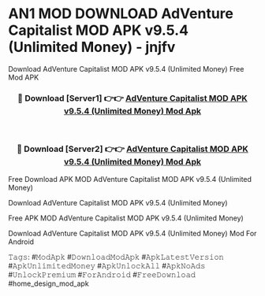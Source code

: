 # AN1 MOD DOWNLOAD AdVenture Capitalist MOD APK v9.5.4 (Unlimited Money) - jnjfv
Download AdVenture Capitalist MOD APK v9.5.4 (Unlimited Money) Free Mod APK

<div align="center">
<h3>🔴 Download [Server1] 👉👉 <a href="https://apk-comot.site?title=AdVenture_Capitalist_MOD_APK_v9.5.4_(Unlimited_Money)">AdVenture Capitalist MOD APK v9.5.4 (Unlimited Money) Mod Apk</a></h3><br>

<h3>🔴 Download [Server2] 👉👉 <a href="https://apk-comot.site?title=AdVenture_Capitalist_MOD_APK_v9.5.4_(Unlimited_Money)">AdVenture Capitalist MOD APK v9.5.4 (Unlimited Money) Mod Apk</a></h3>
</div>


Free Download APK MOD AdVenture Capitalist MOD APK v9.5.4 (Unlimited Money)

Download AdVenture Capitalist MOD APK v9.5.4 (Unlimited Money) 

Free APK MOD AdVenture Capitalist MOD APK v9.5.4 (Unlimited Money) 

Download AdVenture Capitalist MOD APK v9.5.4 (Unlimited Money) Mod For Android

𝚃𝚊𝚐𝚜: #𝙼𝚘𝚍𝙰𝚙𝚔 #𝙳𝚘𝚠𝚗𝚕𝚘𝚊𝚍𝙼𝚘𝚍𝙰𝚙𝚔 #𝙰𝚙𝚔𝙻𝚊𝚝𝚎𝚜𝚝𝚅𝚎𝚛𝚜𝚒𝚘𝚗 #𝙰𝚙𝚔𝚄𝚗𝚕𝚒𝚖𝚒𝚝𝚎𝚍𝙼𝚘𝚗𝚎𝚢 #𝙰𝚙𝚔𝚄𝚗𝚕𝚘𝚌𝚔𝙰𝚕𝚕 #𝙰𝚙𝚔𝙽𝚘𝙰𝚍𝚜 #𝚄𝚗𝚕𝚘𝚌𝚔𝙿𝚛𝚎𝚖𝚒𝚞𝚖 #𝙵𝚘𝚛𝙰𝚗𝚍𝚛𝚘𝚒𝚍 #𝙵𝚛𝚎𝚎𝙳𝚘𝚠𝚗𝚕𝚘𝚊𝚍 #home_design_mod_apk